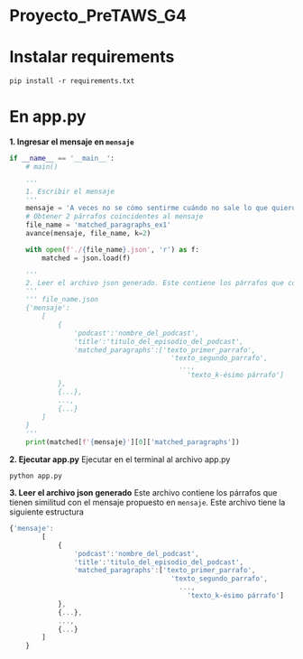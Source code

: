 # Proyecto_PreTAWS_G4

# Instalar requirements

`pip install -r requirements.txt`

# En app.py

**1. Ingresar el mensaje en `mensaje`**

```python
if __name__ == '__main__':
    # main()

    '''
    1. Escribir el mensaje
    '''
    mensaje = 'A veces no se cómo sentirme cuándo no sale lo que quiero como lo quiero'
    # Obtener 2 párrafos coincidentes al mensaje
    file_name = 'matched_paragraphs_ex1'
    avance(mensaje, file_name, k=2)

    with open(f'./{file_name}.json', 'r') as f:
        matched = json.load(f)

    '''
    2. Leer el archivo json generado. Este contiene los párrafos que coinciden con el texto dado en {mensaje}
    '''
    ''' file_name.json 
    {'mensaje':
        [
            {
                'podcast':'nombre_del_podcast',
                'title':'titulo_del_episodio_del_podcast',
                'matched_paragraphs':['texto_primer_parrafo', 
                                        'texto_segundo_parrafo',
                                          ...,
                                            'texto_k-ésimo párrafo']
            },
            {...},
            ...,
            {...}
        ]
    }
    '''
    print(matched[f'{mensaje}'][0]['matched_paragraphs'])
```
**2. Ejecutar app.py**
Ejecutar en el terminal al archivo app.py

`python app.py`

**3. Leer el archivo json generado**
Este archivo contiene los párrafos que tienen similitud con el mensaje propuesto en `mensaje`.
Este archivo tiene la siguiente estructura
```javascript
{'mensaje':
        [
            {
                'podcast':'nombre_del_podcast',
                'title':'titulo_del_episodio_del_podcast',
                'matched_paragraphs':['texto_primer_parrafo', 
                                        'texto_segundo_parrafo',
                                          ...,
                                            'texto_k-ésimo párrafo']
            },
            {...},
            ...,
            {...}
        ]
    }
```